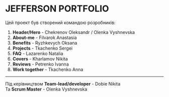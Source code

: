 # JEFFERSON PORTFOLIO

Цей проект був створений командою розробників:

1. **Header/Hero** - Chekrenov Oleksandr / Olenka Vyshnevska
2. **About-me** - Filvarok Anastasia
3. **Benefits** - Ryzhkevych Oksana
4. **Projects** - Tkachenko Sergei
5. **FAQ** - Lazarenko Natalia
6. **Covers** - Kharlamov Nikita
7. **Reviews** - Petrenko Ivanna
8. **Work together** - Tkachenko Anna

---

Під керівництвом __Team-lead/developer__ - Dobie Nikita
<br>Та __Scrum Master__ - Olenka Vyshnevska</br>